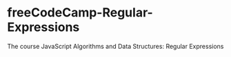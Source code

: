 # freeCodeCamp-Regular-Expressions
The course JavaScript Algorithms and Data Structures: Regular Expressions
